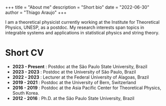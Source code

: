 +++
title = "About me"
description = "Short bio"
date = "2022-06-30"
author = "Thiago Araujo"
+++

I am a theoretical physicist currently working at the Institute for
Theoretical Physics, UNESP, as a postdoc. My research interests span
topics in integrable systems and applications in statistical physics
and string theory.

# Short CV

  + __2023 - Present__ : Postdoc at the São Paulo State University, Brazil 
  + __2023 - 2023__ : Postdoc at the University of São Paulo, Brazil
  + __2022 - 2023__ : Lecturer at the Federal University of Alagoas, Brazil
  + __2019 - 2021__ : Postdoc at the University of Bern, Switzerland
  + __2016 - 2019__ : Postdoc at the Asia Pacific Center for Theoretical Physics, South Korea.
  + __2012 - 2016__ : Ph.D. at the São Paulo State University, Brazil 
